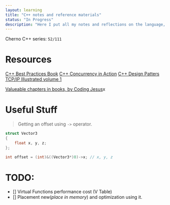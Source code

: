 ```yaml
---
layout: learning
title: "C++ notes and reference materials"
status: "In Progress"
description: "Here I put all my notes and reflections on the language, cool resources on C++ and beyond."
---
```


Cherno C++ series: `52/111`

# Resources

[C++ Best Practices Book](https://annas-archive.org/md5/f382be00598c02063e6ecd1d2b215ca7)
[C++ Concurrency in Action]()
[C++ Design Patters]()
[TCP/IP Illustrated volume 1]()

[Valueable chapters in books, by Coding Jesus](https://docs.google.com/spreadsheets/d/1EKx2EDRyNxdVoRrUljeKKdG0G-XeJiR9xMb4Xa-ernk/edit?gid=0#gid=0)x

# Useful Stuff

> Getting an offset using `->` operator.
```cpp
struct Vector3
{
    float x, y, z;
};

int offset = (int)&((Vector3*)0)->x; // x, y, z
```

# TODO:

- [] Virtual Functions performance cost (V Table)
- [] Placement new(*place in memory*) and optimization using it.